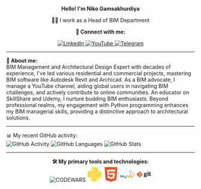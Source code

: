 <p align="center"> 
  <strong>Hello! I'm Niko Gamsakhurdiya</strong>
</p>

<p align="center"> 
  👨‍💻 I work as a Head of BIM Department
</p>

<p align="center"> 
  <strong>🔗 Connect with me:</strong>
</p>

<p align="center"> 
  <a href="https://www.linkedin.com/in/gamsakhurdiya/">
    <img src="https://img.shields.io/badge/LinkedIn-0077B5?style=for-the-badge&logo=linkedin&logoColor=white" alt="LinkedIn">
  </a>
  <a href="https://www.youtube.com/channel/UCRhID0powzDpE4D2KuVKGHg">
    <img src="https://img.shields.io/badge/YouTube-FF0000?style=for-the-badge&logo=youtube&logoColor=white" alt="YouTube">
  </a>
  <a href="https://t.me/offArchvizu">
    <img src="https://img.shields.io/badge/Telegram-2CA5E0?style=for-the-badge&logo=telegram&logoColor=white" alt="Telegram">
  </a>
</p>

<hr>

<p align="center"> 
    <div>
      <strong>💼 About me:</strong><br>
      BIM Management and Architectural Design Expert with decades of experience, I've led various residential and commercial projects, mastering BIM software like Autodesk Revit and Archicad. As a BIM advocate, I manage a YouTube channel, aiding global users in navigating BIM challenges, and actively contribute to online communities. An educator on SkillShare and Udemy, I nurture budding BIM enthusiasts. Beyond professional realms, my engagement with Python programming enhances my BIM managerial skills, providing a distinctive approach to architectural solutions.
    </div>
</p>

<hr>

<p align="center">
  <div>
    📊 My recent GitHub activity:<br>
    <img src="http://github-profile-summary-cards.vercel.app/api/cards/profile-details?username=eleron96&theme=apprentice" alt="GitHub Activity">
    <img src="http://github-profile-summary-cards.vercel.app/api/cards/repos-per-language?username=eleron96&theme=apprentice" alt="GitHub Languages">
    <img src="http://github-profile-summary-cards.vercel.app/api/cards/stats?username=eleron96&theme=apprentice" alt="GitHub Stats">
  </div>  
</p>

<hr>

<p align="center"> 
  <strong>🛠 My primary tools and technologies:</strong><br>
  <img src="https://www.codewars.com/users/eleron96/badges/small" title="CODEWARS" alt="CODEWARS">
  <img src="https://github.com/devicons/devicon/blob/master/icons/python/python-plain.svg" title="PYTHON" alt="PYTHON" width="40" height="40">
  <img src="https://github.com/devicons/devicon/blob/master/icons/html5/html5-original.svg" title="HTML5" alt="HTML" width="40" height="40">
  <img src="https://github.com/devicons/devicon/blob/master/icons/mysql/mysql-original-wordmark.svg" title="MySQL"  alt="MySQL" width="40" height="40">
  <img src="https://github.com/devicons/devicon/blob/master/icons/git/git-original-wordmark.svg" title="Git" alt="Git" width="40" height="40">
</p>
